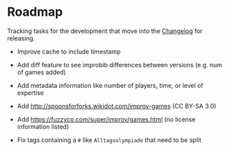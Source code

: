 # Roadmap

Tracking tasks for the development that move into the [Changelog](./CHANGELOG.md) for releasing.

- Improve cache to include timestamp
- Add diff feature to see improbib differences between versions (e.g. num of games added)
- Add metadata information like number of players, time, or level of expertise
- Add http://spoonsforforks.wikidot.com/improv-games (CC BY-SA 3.0)
- Add https://fuzzyco.com/super/improv/games.html (no license information listed)

- Fix tags containing a `#` like `Alltagsolympiade` that need to be split
